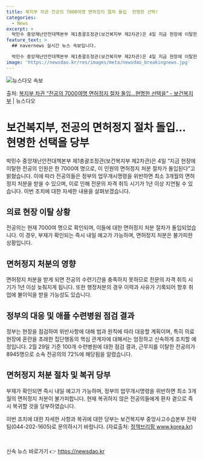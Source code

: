 ```yaml
---
title: 복지부 차관 전공의 7000여명 면허정지 절차 돌입  현명한 선택!
categories:
  - News
excerpt: >
  박민수 중앙재난안전대책본부 제1총괄조정관(보건복지부 제2차관)은 4일 지금 현장에 이탈한 전공의 인원은 한 …
feature_text: >
  ## navernews 실시간 뉴스 속보입니다.

  박민수 중앙재난안전대책본부 제1총괄조정관(보건복지부 제2차관)은 4일 지금 현장에 이탈한 전공의 인원은 한 …
image: 'https://newsdao.kr/res/images/meta/newsdao_breakingnews.jpg'
---
```


![뉴스다오 속보](https://newsdao.kr/res/images/meta/newsdao_breakingnews.jpg)

<p>출처: <a href="https://newsdao.kr/3269" rel="dofollow">복지부 차관 “전공의 7000여명 면허정지 절차 돌입…현명한 선택을”  - 보건복지부</a> | 뉴스다오</p>

<h1>보건복지부, 전공의 면허정지 절차 돌입… 현명한 선택을 당부</h1>

박민수 중앙재난안전대책본부 제1총괄조정관(보건복지부 제2차관)은 4일 “지금 현장에 이탈한 전공의 인원은 한 7000여 명으로, 이 인원의 면허정지 처분 절차가 돌입된다”고 밝혔습니다. 이에 따라 전공의들은 정부의 업무개시명령을 위반하면 최소 3개월의 면허정지 처분을 받을 수 있으며, 이로 인해 전문의 자격 취득 시기가 1년 이상 지연될 수 있습니다. 이번 조치에 대한 자세한 내용을 살펴보겠습니다.

<h2 data-ke-size="size26">의료 현장 이탈 상황</h2>
전공의는 현재 7000여 명으로 확인되며, 이들에 대한 면허정지 처분 절차가 돌입되었습니다. 이 경우, 부재가 확인되는 즉시 내일 예고가 가능하며, 면허정지 처분은 불가피한 상황입니다.

<h2 data-ke-size="size26">면허정지 처분의 영향</h2>
면허정지 처분을 받게 되면 전공의 수련기간을 충족하지 못하므로 전문의 자격 취득 시기가 1년 이상 늦춰지게 됩니다. 또한 행정처분의 경우 이력과 사유가 기록되어 향후 취업에 불이익을 받을 가능성도 있습니다.

<h2 data-ke-size="size26">정부의 대응 및 애플 수련병원 점검 결과</h2>
정부는 현장을 점검하여 위반사항에 대해 법과 원칙에 따라 대응할 계획이며, 특히 의료 현장에 혼란을 초래한 집단행동의 핵심 관계자에 대해서는 엄정하고 신속하게 조치할 예정입니다. 2월 29일 기준 100개 수련병원에 대한 점검 결과, 근무지를 이탈한 전공의가 8945명으로 소속 전공의의 72%에 해당됨을 알렸습니다.

<h2 data-ke-size="size26">면허정지 처분 절차 및 복귀 당부</h2>
부재가 확인되면 즉시 내일 예고가 가능하며, 정부의 업무개시명령을 위반하면 최소 3개월의 면허정지 처분이 불가피합니다. 현재 복귀하지 않은 전공의들에게 환자 곁으로 즉시 복귀할 것을 당부하였습니다.

이번 조치에 대한 자세한 사항과 복귀에 대한 당부는 보건복지부 중앙사고수습본부 전략팀(044-202-1605)로 문의하시기 바랍니다. (자료출처: <a href="https://newsdao.kr/3269">정책브리핑 www.korea.kr</a>)

<p data-ke-size="size16">&nbsp;</p> 

신속 뉴스 바로가기 👉 <a href="https://newsdao.kr" rel="dofollow">https://newsdao.kr</a>


